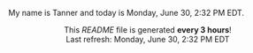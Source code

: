 My name is Tanner and today is Monday, June 30, 2:32 PM EDT.

<p align="center">This <i>README</i> file is generated <b>every 3 hours</b>!</br>Last refresh: Monday, June 30, 2:32 PM EDT<br /></p>
